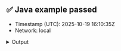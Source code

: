## ✅ Java example passed
- Timestamp (UTC): 2025-10-19 16:10:35Z
- Network: local

<details><summary>Output</summary>
=== Java Examples Runner ===
Timestamp (UTC): 2025-10-19 16:09:52Z
Network: local
Mirror:  http://localhost:8080/api/v1

▶️  Running all examples…

Hedera account created: 0.0.1032
EVM Address: 0xdd9f6d1d356a8b8a77b916c37d2278edb08feb15


Waiting for Mirror Node to update...

Account balance: 20.0 ?

0.0.1012

Fungible token created: 0.0.1033

Waiting for Mirror Node to update...

Treasury holds: 100000 DEMO


Topic created: 0.0.1034

Message submitted: Hello, Hedera!

Waiting for Mirror Node to update...

Latest message: Hello, Hedera!


✅ All examples passed.
</details>

